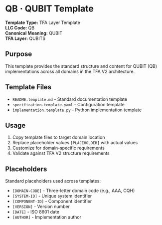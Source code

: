 # QB · QUBIT Template

**Template Type:** TFA Layer Template  
**LLC Code:** QB  
**Canonical Meaning:** QUBIT  
**TFA Layer:** QUBITS

## Purpose

This template provides the standard structure and content for QUBIT (QB) 
implementations across all domains in the TFA V2 architecture.

## Template Files

- `README.template.md` - Standard documentation template
- `specification.template.yaml` - Configuration template  
- `implementation.template.py` - Python implementation template

## Usage

1. Copy template files to target domain location
2. Replace placeholder values `[PLACEHOLDER]` with actual values
3. Customize for domain-specific requirements
4. Validate against TFA V2 structure requirements

## Placeholders

Standard placeholders used across templates:

- `[DOMAIN-CODE]` - Three-letter domain code (e.g., AAA, CQH)
- `[SYSTEM-ID]` - Unique system identifier
- `[COMPONENT-ID]` - Component identifier
- `[VERSION]` - Version number
- `[DATE]` - ISO 8601 date
- `[AUTHOR]` - Implementation author
